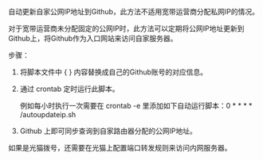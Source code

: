 自动更新自家公网IP地址到Github，此方法不适用宽带运营商分配私网IP的情况。

对于宽带运营商未分配固定的公网IP时，此方法可以定期将公网IP地址更新到Github上，将Github作为入口网站来访问自家服务器。

步骤：

1. 将脚本文件中 { } 内容替换成自己的Github账号的对应信息。

2. 通过 crontab 定时运行此脚本。

   例如每小时执行一次需要在 crontab -e 里添加如下自动运行脚本：0 * * * * /autoupdateip.sh

3. Github 上即可同步查询到自家路由器分配的公网IP地址。

如果是光猫拨号，还需要在光猫上配置端口转发规则来访问内网服务器。
